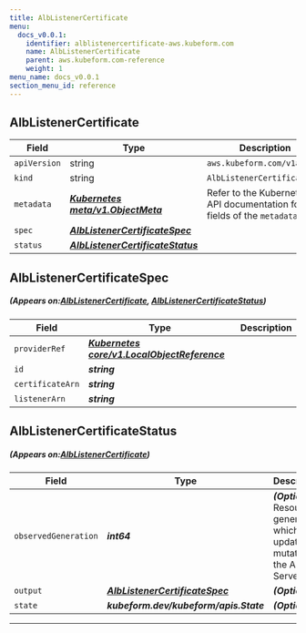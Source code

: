 ```yaml
---
title: AlbListenerCertificate
menu:
  docs_v0.0.1:
    identifier: alblistenercertificate-aws.kubeform.com
    name: AlbListenerCertificate
    parent: aws.kubeform.com-reference
    weight: 1
menu_name: docs_v0.0.1
section_menu_id: reference
---
```


## AlbListenerCertificate
| Field | Type | Description |
| ------ | ----- | ----------- |
| `apiVersion` | string | `aws.kubeform.com/v1alpha1` |
|    `kind` | string | `AlbListenerCertificate` |
| `metadata` | ***[Kubernetes meta/v1.ObjectMeta](https://kubernetes.io/docs/reference/generated/kubernetes-api/v1.13/#objectmeta-v1-meta)***|Refer to the Kubernetes API documentation for the fields of the `metadata` field.|
| `spec` | ***[AlbListenerCertificateSpec](#AlbListenerCertificateSpec)***||
| `status` | ***[AlbListenerCertificateStatus](#AlbListenerCertificateStatus)***||
## AlbListenerCertificateSpec
##### (Appears on:[AlbListenerCertificate](#AlbListenerCertificate), [AlbListenerCertificateStatus](#AlbListenerCertificateStatus))
| Field | Type | Description |
| ------ | ----- | ----------- |
| `providerRef` | ***[Kubernetes core/v1.LocalObjectReference](https://kubernetes.io/docs/reference/generated/kubernetes-api/v1.13/#localobjectreference-v1-core)***||
| `id` | ***string***||
| `certificateArn` | ***string***||
| `listenerArn` | ***string***||
## AlbListenerCertificateStatus
##### (Appears on:[AlbListenerCertificate](#AlbListenerCertificate))
| Field | Type | Description |
| ------ | ----- | ----------- |
| `observedGeneration` | ***int64***| ***(Optional)*** Resource generation, which is updated on mutation by the API Server.|
| `output` | ***[AlbListenerCertificateSpec](#AlbListenerCertificateSpec)***| ***(Optional)*** |
| `state` | ***kubeform.dev/kubeform/apis.State***| ***(Optional)*** |
---
